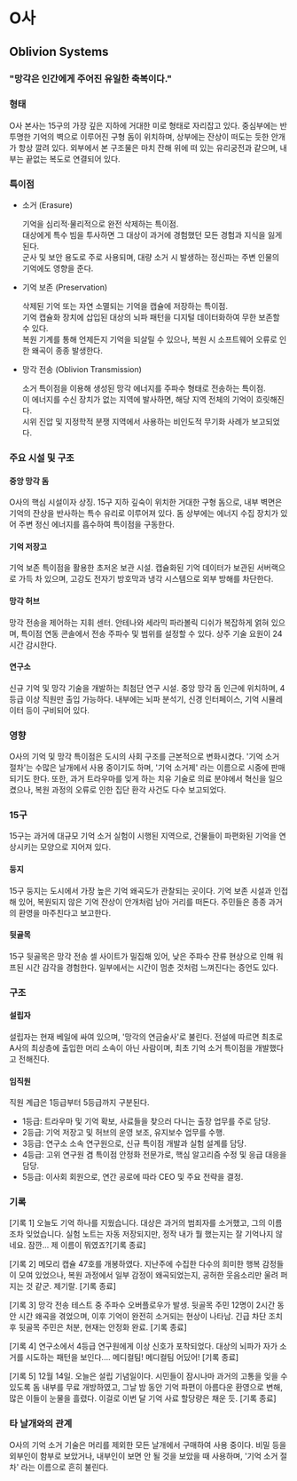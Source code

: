 # O사

## Oblivion Systems

### "망각은 인간에게 주어진 유일한 축복이다."

### 형태

O사 본사는 15구의 가장 깊은 지하에 거대한 미로 형태로 자리잡고 있다. 중심부에는 반투명한 기억의 벽으로 이루어진 구형 돔이 위치하며, 상부에는 잔상이 떠도는 듯한 안개가 항상 깔려 있다. 외부에서 본 구조물은 마치 잔해 위에 떠 있는 유리궁전과 같으며, 내부는 끝없는 복도로 연결되어 있다.

### 특이점

* 소거 (Erasure)

  기억을 심리적·물리적으로 완전 삭제하는 특이점.<br>
  대상에게 특수 빔을 투사하면 그 대상이 과거에 경험했던 모든 경험과 지식을 잃게 된다.<br>
  군사 및 보안 용도로 주로 사용되며, 대량 소거 시 발생하는 정신파는 주변 인물의 기억에도 영향을 준다.

* 기억 보존 (Preservation)

  삭제된 기억 또는 자연 소멸되는 기억을 캡슐에 저장하는 특이점.<br>
  기억 캡슐화 장치에 삽입된 대상의 뇌파 패턴을 디지털 데이터화하여 무한 보존할 수 있다.<br>
  복원 기계를 통해 언제든지 기억을 되살릴 수 있으나, 복원 시 소프트웨어 오류로 인한 왜곡이 종종 발생한다.

* 망각 전송 (Oblivion Transmission)

  소거 특이점을 이용해 생성된 망각 에너지를 주파수 형태로 전송하는 특이점.<br>
  이 에너지를 수신 장치가 없는 지역에 발사하면, 해당 지역 전체의 기억이 흐릿해진다.<br>
  시위 진압 및 지정학적 분쟁 지역에서 사용하는 비인도적 무기화 사례가 보고되었다.

### 주요 시설 및 구조

#### 중앙 망각 돔

O사의 핵심 시설이자 상징. 15구 지하 깊숙이 위치한 거대한 구형 돔으로, 내부 벽면은 기억의 잔상을 반사하는 특수 유리로 이루어져 있다. 돔 상부에는 에너지 수집 장치가 있어 주변 정신 에너지를 흡수하여 특이점을 구동한다.

#### 기억 저장고

기억 보존 특이점을 활용한 초저온 보관 시설. 캡슐화된 기억 데이터가 보관된 서버랙으로 가득 차 있으며, 고강도 전자기 방호막과 냉각 시스템으로 외부 방해를 차단한다.

#### 망각 허브

망각 전송을 제어하는 지휘 센터. 안테나와 세라믹 파라볼릭 디쉬가 복잡하게 얽혀 있으며, 특이점 연동 콘솔에서 전송 주파수 및 범위를 설정할 수 있다. 상주 기술 요원이 24시간 감시한다.

#### 연구소

신규 기억 및 망각 기술을 개발하는 최첨단 연구 시설. 중앙 망각 돔 인근에 위치하며, 4등급 이상 직원만 출입 가능하다. 내부에는 뇌파 분석기, 신경 인터페이스, 기억 시뮬레이터 등이 구비되어 있다.

### 영향

O사의 기억 및 망각 특이점은 도시의 사회 구조를 근본적으로 변화시켰다. '기억 소거 절차'는 수많은 날개에서 사용 중이기도 하며, '기억 소거제' 라는 이름으로 시중에 판매되기도 한다. 또한, 과거 트라우마를 잊게 하는 치유 기술로 의료 분야에서 혁신을 일으켰으나, 복원 과정의 오류로 인한 집단 환각 사건도 다수 보고되었다.

### 15구

15구는 과거에 대규모 기억 소거 실험이 시행된 지역으로, 건물들이 파편화된 기억을 연상시키는 모양으로 지어져 있다.

#### 둥지

15구 둥지는 도시에서 가장 높은 기억 왜곡도가 관찰되는 곳이다. 기억 보존 시설과 인접해 있어, 복원되지 않은 기억 잔상이 안개처럼 남아 거리를 떠돈다. 주민들은 종종 과거의 환영을 마주친다고 보고한다.

#### 뒷골목

15구 뒷골목은 망각 전송 셀 사이트가 밀집해 있어, 낮은 주파수 잔류 현상으로 인해 워프된 시간 감각을 경험한다. 일부에서는 시간이 멈춘 것처럼 느껴진다는 증언도 있다.

### 구조

#### 설립자

설립자는 현재 베일에 싸여 있으며, '망각의 연금술사'로 불린다. 전설에 따르면 최초로 A사의 최상층에 출입한 머리 소속이 아닌 사람이며, 최초 기억 소거 특이점을 개발했다고 전해진다.

#### 임직원

직원 계급은 1등급부터 5등급까지 구분된다.

* 1등급: 트라우마 및 기억 확보, 사료들을 찾으러 다니는 출장 업무를 주로 담당.
* 2등급: 기억 저장고 및 허브의 운영 보조, 유지보수 업무를 수행.
* 3등급: 연구소 소속 연구원으로, 신규 특이점 개발과 실험 설계를 담당.
* 4등급: 고위 연구원 겸 특이점 안정화 전문가로, 핵심 알고리즘 수정 및 응급 대응을 담당.
* 5등급: 이사회 회원으로, 연간 공로에 따라 CEO 및 주요 전략을 결정.

### 기록

[기록 1]
오늘도 기억 하나를 지웠습니다. 대상은 과거의 범죄자를 소거했고, 그의 이름조차 잊었습니다. 실험 노트는 자동 저장되지만, 정작 내가 뭘 했는지는 잘 기억나지 않네요. 잠깐... 제 이름이 뭐였죠?\[기록 종료]

[기록 2]
메모리 캡슐 47호를 개봉하였다. 지난주에 수집한 다수의 희미한 행복 감정들이 모여 있었으나, 복원 과정에서 일부 감정이 왜곡되었는지, 공허한 웃음소리만 울려 퍼지는 것 같군. 제기랄. \[기록 종료]

[기록 3]
망각 전송 테스트 중 주파수 오버플로우가 발생. 뒷골목 주민 12명이 2시간 동안 시간 왜곡을 겪었으며, 이후 기억이 완전히 소거되는 현상이 나타남. 긴급 차단 조치 후 뒷골목 주민은 처분, 현재는 안정화 완료. [기록 종료]

[기록 4]
연구소에서 4등급 연구원에게 이상 신호가 포착되었다. 대상의 뇌파가 자가 소거를 시도하는 패턴을 보인다.... 메디컬팀! 메디컬팀 어딨어! \[기록 종료]

[기록 5]
12월 14일. 오늘은 설립 기념일이다. 시민들이 잠시나마 과거의 고통을 잊을 수 있도록 돔 내부를 무료 개방하였고, 그날 밤 동안 기억 파편이 아름다운 환영으로 변해, 많은 이들이 눈물을 흘렸다. 이걸로 이번 달 기억 사료 할당량은 채운 듯. [기록 종료]

### 타 날개와의 관계

O사의 기억 소거 기술은 머리를 제외한 모든 날개에서 구매하여 사용 중이다.
비밀 등을 외부인이 함부로 보았거나, 내부인이 보면 안 될 것을 보았을 때 사용하며, '기억 소거 절차' 라는 이름으로 흔히 불린다.
